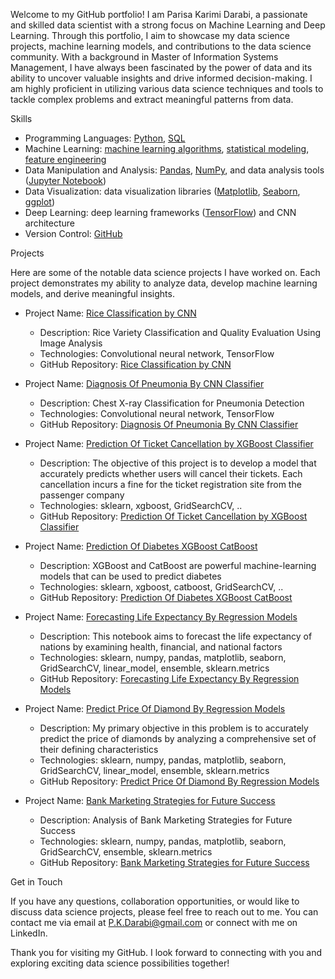 Welcome to my GitHub portfolio! I am Parisa Karimi Darabi, a passionate and skilled data scientist with a strong focus on Machine Learning and Deep Learning. Through this portfolio, I aim to showcase my data science projects, machine learning models, and contributions to the data science community.
With a background in Master of Information Systems Management, I have always been fascinated by the power of data and its ability to uncover valuable insights and drive informed decision-making. I am highly proficient in utilizing various data science techniques and tools to tackle complex problems and extract meaningful patterns from data.

Skills

- Programming Languages: [Python](#python), [SQL](#sql)
- Machine Learning: [machine learning algorithms](#machine-learning-algorithms), [statistical modeling](#statistical-modeling), [feature engineering](#feature-engineering)
- Data Manipulation and Analysis: [Pandas](#pandas), [NumPy](#numpy), and data analysis tools ([Jupyter Notebook](#jupyter-notebook))
- Data Visualization: data visualization libraries ([Matplotlib](#matplotlib), [Seaborn](#seaborn), [ggplot](#ggplot))
- Deep Learning: deep learning frameworks ([TensorFlow](#tensorflow)) and CNN architecture
- Version Control: [GitHub](#github)


Projects

Here are some of the notable data science projects I have worked on. Each project demonstrates my ability to analyze data, develop machine learning models, and derive meaningful insights.

- Project Name: [Rice Classification by CNN](#rice-classification-by-cnn)
  - Description: Rice Variety Classification and Quality Evaluation Using Image Analysis
  - Technologies: Convolutional neural network, TensorFlow
  - GitHub Repository: [Rice Classification by CNN](https://github.com/P-Darabi/Rice_Classification_By_CNN)

- Project Name: [Diagnosis Of Pneumonia By CNN Classifier](#diagnosis-of-pneumonia-by-cnn-classifier)
  - Description: Chest X-ray Classification for Pneumonia Detection
  - Technologies: Convolutional neural network, TensorFlow
  - GitHub Repository: [Diagnosis Of Pneumonia By CNN Classifier](https://github.com/P-Darabi/Diagnosis_Of_Pneumonia_By_CNN_Classifier)

- Project Name: [Prediction Of Ticket Cancellation by XGBoost Classifier](#prediction-of-ticket-cancellation-by-xgboost-classifier)
  - Description: The objective of this project is to develop a model that accurately predicts whether users will cancel their tickets. Each cancellation incurs a fine for the ticket registration site from the passenger company
  - Technologies: sklearn, xgboost, GridSearchCV, ..
  - GitHub Repository: [Prediction Of Ticket Cancellation by XGBoost Classifier](https://github.com/P-Darabi/Prediction_Of_Ticket_Cancellation_Acc_98/tree/main)

- Project Name: [Prediction Of Diabetes XGBoost CatBoost](#prediction-of-diabetes-xgboost-catboost)
  - Description: XGBoost and CatBoost are powerful machine-learning models that can be used to predict diabetes
  - Technologies: sklearn, xgboost, catboost, GridSearchCV, ..
  - GitHub Repository: [Prediction Of Diabetes XGBoost CatBoost](https://github.com/P-Darabi/Prediction_Of_Diabetes_XGBoost_CatBoost)

- Project Name: [Forecasting Life Expectancy By Regression Models](#forecasting-life-expectancy-by-regression-models)
  - Description: This notebook aims to forecast the life expectancy of nations by examining health, financial, and national factors
  - Technologies: sklearn, numpy, pandas, matplotlib, seaborn, GridSearchCV, linear_model, ensemble, sklearn.metrics
  - GitHub Repository: [Forecasting Life Expectancy By Regression Models](https://github.com/P-Darabi/Forecasting_Life_Expectancy_By_Regression_Models)

- Project Name: [Predict Price Of Diamond By Regression Models](#predict-price-of-diamond-by-regression-models)
  - Description: My primary objective in this problem is to accurately predict the price of diamonds by analyzing a comprehensive set of their defining characteristics
  - Technologies: sklearn, numpy, pandas, matplotlib, seaborn, GridSearchCV, linear_model, ensemble, sklearn.metrics
  - GitHub Repository: [Predict Price Of Diamond By Regression Models](https://github.com/P-Darabi/Predict_Price_Of_Diamond/tree/main)

- Project Name: [Bank Marketing Strategies for Future Success](#bank-marketing-strategies-for-future-success)
  - Description: Analysis of Bank Marketing Strategies for Future Success
  - Technologies: sklearn, numpy, pandas, matplotlib, seaborn, GridSearchCV, ensemble, sklearn.metrics
  - GitHub Repository: [Bank Marketing Strategies for Future Success](https://github.com/P-Darabi/Bank_Marketing_Strategies_for_Future_Success)


Get in Touch

If you have any questions, collaboration opportunities, or would like to discuss data science projects, please feel free to reach out to me. You can contact me via email at P.K.Darabi@gmail.com or connect with me on LinkedIn.

Thank you for visiting my GitHub. I look forward to connecting with you and exploring exciting data science possibilities together!
